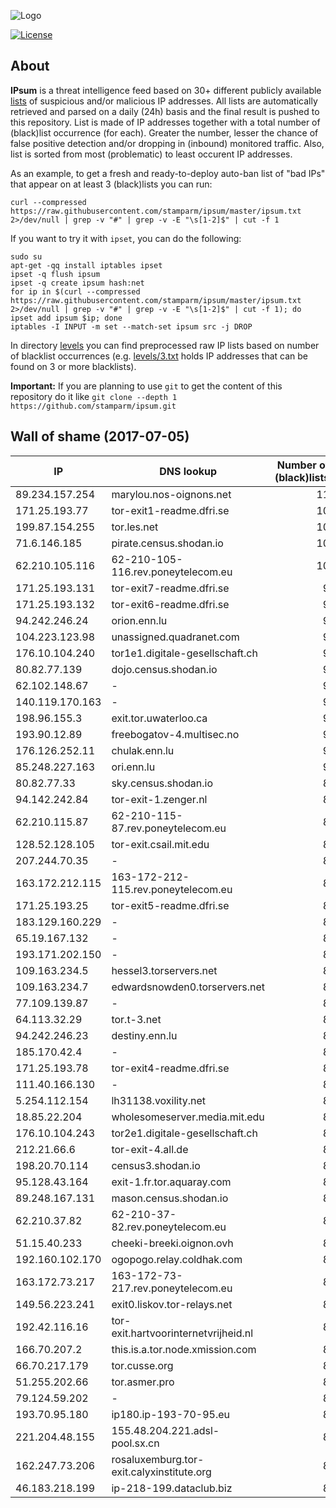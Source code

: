 ![Logo](logo.png)

[![License](https://img.shields.io/badge/license-Public_domain-red.svg)](https://wiki.creativecommons.org/wiki/Public_domain)

About
----

**IPsum** is a threat intelligence feed based on 30+ different publicly available [lists](https://github.com/stamparm/maltrail) of suspicious and/or malicious IP addresses. All lists are automatically retrieved and parsed on a daily (24h) basis and the final result is pushed to this repository. List is made of IP addresses together with a total number of (black)list occurrence (for each). Greater the number, lesser the chance of false positive detection and/or dropping in (inbound) monitored traffic. Also, list is sorted from most (problematic) to least occurent IP addresses.

As an example, to get a fresh and ready-to-deploy auto-ban list of "bad IPs" that appear on at least 3 (black)lists you can run:

```
curl --compressed https://raw.githubusercontent.com/stamparm/ipsum/master/ipsum.txt 2>/dev/null | grep -v "#" | grep -v -E "\s[1-2]$" | cut -f 1
```

If you want to try it with `ipset`, you can do the following:

```
sudo su
apt-get -qq install iptables ipset
ipset -q flush ipsum
ipset -q create ipsum hash:net
for ip in $(curl --compressed https://raw.githubusercontent.com/stamparm/ipsum/master/ipsum.txt 2>/dev/null | grep -v "#" | grep -v -E "\s[1-2]$" | cut -f 1); do ipset add ipsum $ip; done
iptables -I INPUT -m set --match-set ipsum src -j DROP
```

In directory [levels](levels) you can find preprocessed raw IP lists based on number of blacklist occurrences (e.g. [levels/3.txt](levels/3.txt) holds IP addresses that can be found on 3 or more blacklists).

**Important:** If you are planning to use `git` to get the content of this repository do it like `git clone --depth 1 https://github.com/stamparm/ipsum.git`

Wall of shame (2017-07-05)
----

|IP|DNS lookup|Number of (black)lists|
|---|---|--:|
89.234.157.254|marylou.nos-oignons.net|11
171.25.193.77|tor-exit1-readme.dfri.se|10
199.87.154.255|tor.les.net|10
71.6.146.185|pirate.census.shodan.io|10
62.210.105.116|62-210-105-116.rev.poneytelecom.eu|10
171.25.193.131|tor-exit7-readme.dfri.se|9
171.25.193.132|tor-exit6-readme.dfri.se|9
94.242.246.24|orion.enn.lu|9
104.223.123.98|unassigned.quadranet.com|9
176.10.104.240|tor1e1.digitale-gesellschaft.ch|9
80.82.77.139|dojo.census.shodan.io|9
62.102.148.67|-|9
140.119.170.163|-|9
198.96.155.3|exit.tor.uwaterloo.ca|9
193.90.12.89|freebogatov-4.multisec.no|9
176.126.252.11|chulak.enn.lu|9
85.248.227.163|ori.enn.lu|9
80.82.77.33|sky.census.shodan.io|8
94.142.242.84|tor-exit-1.zenger.nl|8
62.210.115.87|62-210-115-87.rev.poneytelecom.eu|8
128.52.128.105|tor-exit.csail.mit.edu|8
207.244.70.35|-|8
163.172.212.115|163-172-212-115.rev.poneytelecom.eu|8
171.25.193.25|tor-exit5-readme.dfri.se|8
183.129.160.229|-|8
65.19.167.132|-|8
193.171.202.150|-|8
109.163.234.5|hessel3.torservers.net|8
109.163.234.7|edwardsnowden0.torservers.net|8
77.109.139.87|-|8
64.113.32.29|tor.t-3.net|8
94.242.246.23|destiny.enn.lu|8
185.170.42.4|-|8
171.25.193.78|tor-exit4-readme.dfri.se|8
111.40.166.130|-|8
5.254.112.154|lh31138.voxility.net|8
18.85.22.204|wholesomeserver.media.mit.edu|8
176.10.104.243|tor2e1.digitale-gesellschaft.ch|8
212.21.66.6|tor-exit-4.all.de|8
198.20.70.114|census3.shodan.io|8
95.128.43.164|exit-1.fr.tor.aquaray.com|8
89.248.167.131|mason.census.shodan.io|8
62.210.37.82|62-210-37-82.rev.poneytelecom.eu|8
51.15.40.233|cheeki-breeki.oignon.ovh|8
192.160.102.170|ogopogo.relay.coldhak.com|8
163.172.73.217|163-172-73-217.rev.poneytelecom.eu|8
149.56.223.241|exit0.liskov.tor-relays.net|8
192.42.116.16|tor-exit.hartvoorinternetvrijheid.nl|8
166.70.207.2|this.is.a.tor.node.xmission.com|8
66.70.217.179|tor.cusse.org|8
51.255.202.66|tor.asmer.pro|8
79.124.59.202|-|8
193.70.95.180|ip180.ip-193-70-95.eu|8
221.204.48.155|155.48.204.221.adsl-pool.sx.cn|8
162.247.73.206|rosaluxemburg.tor-exit.calyxinstitute.org|8
46.183.218.199|ip-218-199.dataclub.biz|8
